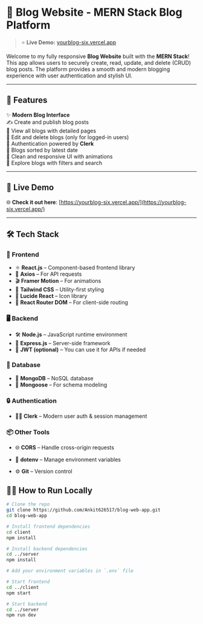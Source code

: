 # 📝 Blog Website - MERN Stack Blog Platform

> ⭐ **Live Demo:** [yourblog-six.vercel.app](https://yourblog-six.vercel.app/)

Welcome to my fully responsive **Blog Website** built with the **MERN Stack**! This app allows users to securely create, read, update, and delete (CRUD) blog posts. The platform provides a smooth and modern blogging experience with user authentication and stylish UI.

---

## 🚀 Features

✨ **Modern Blog Interface**  
✍️ Create and publish blog posts  
📖 View all blogs with detailed pages  
📝 Edit and delete blogs (only for logged-in users)  
🔐 Authentication powered by **Clerk**  
📅 Blogs sorted by latest date  
💬 Clean and responsive UI with animations  
🔎 Explore blogs with filters and search

---

## 🔗 Live Demo

🌐 **Check it out here**: [https://yourblog-six.vercel.app/](https://yourblog-six.vercel.app/)

---

## 🛠️ Tech Stack

### 🔧 Frontend
- ⚛️ **React.js** – Component-based frontend library  
- 🎯 **Axios** – For API requests  
- 🎬 **Framer Motion** – For animations  
- 🌈 **Tailwind CSS** – Utility-first styling  
- 💎 **Lucide React** – Icon library  
- 🧭 **React Router DOM** – For client-side routing  

### 🖥️ Backend
- 🛠️ **Node.js** – JavaScript runtime environment  
- 🚦 **Express.js** – Server-side framework  
- 🔐 **JWT (optional)** – You can use it for APIs if needed

### 💾 Database
- 🍃 **MongoDB** – NoSQL database  
- 🔗 **Mongoose** – For schema modeling  

### 🔒 Authentication
- 🧑‍💼 **Clerk** – Modern user auth & session management  

### 📦 Other Tools
- 🌐 **CORS** – Handle cross-origin requests  
- 🧪 **dotenv** – Manage environment variables  

- ⚙️ **Git** – Version control  



## 🧑‍💻 How to Run Locally

```bash
# Clone the repo
git clone https://github.com/Ankit626517/blog-web-app.git
cd blog-web-app

# Install frontend dependencies
cd client
npm install

# Install backend dependencies
cd ../server
npm install

# Add your environment variables in `.env` file

# Start frontend
cd ../client
npm start

# Start backend
cd ../server
npm run dev
